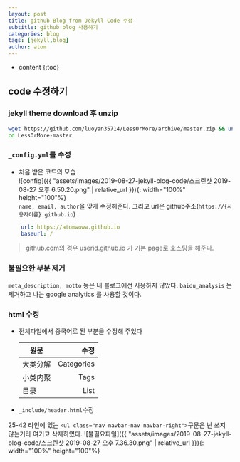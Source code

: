 ```yaml
---
layout: post
title: github Blog from Jekyll Code 수정
subtitle: github blog 사용하기
categories: blog
tags: [jekyll,blog]
author: atom
---
```


* content
{:toc}

## code 수정하기

### jekyll theme download 후 unzip

```bash
wget https://github.com/luoyan35714/LessOrMore/archive/master.zip && unzip master.zip
cd LessOrMore-master
```

### `_config.yml`를 수정

* 처음 받은 코드의 모습  
![config]({{ "assets/images/2019-08-27-jekyll-blog-code/스크린샷 2019-08-27 오후 6.50.20.png" | relative_url }}){: width="100%" height="100"%}  
`name, email, author`을 맞게 수정해준다. 그리고 url은 github주소(`https://{사용자이름}.github.io`)

```yaml
    url: https://atomwoww.github.io
    baseurl: /
```

> github.com의 경우 userid.github.io 가 기본 page로 호스팅을 해준다.

### 불필요한 부분 제거

`meta_description, motto` 등은 내 블로그에선 사용하지 않았다. `baidu_analysis` 는 제거하고 나는 google analytics 를 사용할 것이다.

### html 수정

* 전체파일에서 중국어로 된 부분을 수정해 주었다

  | 원문 | 수정 |
  |---|---:|
  | 大类分解 | Categories |
  | 小类内聚 | Tags |
  | 目录 | List |
  
* `_include/header.html`수정

 25-42 라인에 있는 `<ul class="nav navbar-nav navbar-right">`구문은 난 쓰지 않는거라 여기고 삭제하였다.
![불필요파일]({{ "assets/images/2019-08-27-jekyll-blog-code/스크린샷 2019-08-27 오후 7.36.30.png" | relative_url }}){: width="100%" height="100"%}
